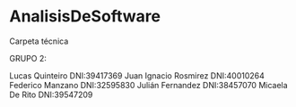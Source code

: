 # AnalisisDeSoftware
Carpeta técnica

GRUPO 2:

Lucas Quinteiro DNI:39417369
Juan Ignacio Rosmirez DNI:40010264
Federico Manzano DNI:32595830
Julián Fernandez DNI:38457070
Micaela De Rito DNI:39547209
